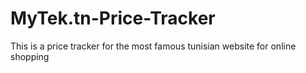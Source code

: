 # MyTek.tn-Price-Tracker
This is a price tracker for the most famous tunisian website for online shopping
